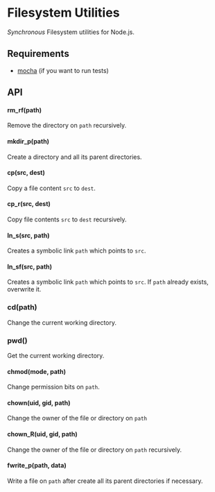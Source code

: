 Filesystem Utilities
====================

*Synchronous* Filesystem utilities for Node.js.

Requirements
------------

* [mocha](http://visionmedia.github.com/mocha/) (if you want to run tests)

API
---

#### rm_rf(path)

Remove the directory on `path` recursively.

#### mkdir_p(path)

Create a directory and all its parent directories.

#### cp(src, dest)

Copy a file content `src` to `dest`.

#### cp_r(src, dest)

Copy file contents `src` to `dest` recursively.

#### ln_s(src, path)

Creates a symbolic link `path` which points to `src`.

#### ln_sf(src, path)

Creates a symbolic link `path` which points to `src`. If `path` already exists, overwrite it.

### cd(path)

Change the current working directory.

### pwd()

Get the current working directory.

#### chmod(mode, path)

Change permission bits on `path`.

#### chown(uid, gid, path)

Change the owner of the file or directory on `path`

#### chown_R(uid, gid, path)

Change the owner of the file or directory on `path` recursively.

#### fwrite_p(path, data)

Write a file on `path` after create all its parent directories if necessary.

